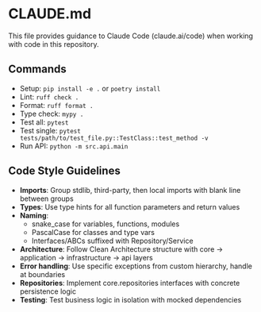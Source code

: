 # CLAUDE.md

This file provides guidance to Claude Code (claude.ai/code) when working with code in this repository.

## Commands
- Setup: `pip install -e .` or `poetry install`
- Lint: `ruff check .`
- Format: `ruff format .`
- Type check: `mypy .`
- Test all: `pytest`
- Test single: `pytest tests/path/to/test_file.py::TestClass::test_method -v`
- Run API: `python -m src.api.main`

## Code Style Guidelines
- **Imports**: Group stdlib, third-party, then local imports with blank line between groups
- **Types**: Use type hints for all function parameters and return values
- **Naming**: 
  - snake_case for variables, functions, modules
  - PascalCase for classes and type vars
  - Interfaces/ABCs suffixed with Repository/Service
- **Architecture**: Follow Clean Architecture structure with core → application → infrastructure → api layers
- **Error handling**: Use specific exceptions from custom hierarchy, handle at boundaries
- **Repositories**: Implement core.repositories interfaces with concrete persistence logic
- **Testing**: Test business logic in isolation with mocked dependencies